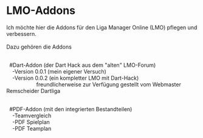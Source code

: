 # LMO-Addons
Ich möchte hier die Addons für den Liga Manager Online (LMO) pflegen und  verbessern.
<br><br>
Dazu gehören die Addons<br><br>

&nbsp;&nbsp;#Dart-Addon (der Dart Hack aus dem "alten" LMO-Forum)<br>
&nbsp;&nbsp;&nbsp;&nbsp;-Version 0.0.1 (mein eigener Versuch)<br>
&nbsp;&nbsp;&nbsp;&nbsp;-Version 0.0.2 (ein kompletter LMO mit Dart-Hack)<br>
&nbsp;&nbsp;&nbsp;&nbsp;&nbsp;&nbsp;&nbsp;&nbsp;&nbsp;&nbsp;&nbsp;&nbsp;&nbsp;&nbsp;&nbsp;&nbsp;&nbsp;&nbsp;&nbsp;&nbsp;freundlicherweise zur Verfügung gestellt vom Webmaster Remscheider Dartliga<br><br>

&nbsp;&nbsp;#PDF-Addon (mit den integrierten Bestandteilen)<br>
&nbsp;&nbsp;&nbsp;&nbsp;-Teamvergleich<br>
&nbsp;&nbsp;&nbsp;&nbsp;-PDF Spielplan<br>
&nbsp;&nbsp;&nbsp;&nbsp;-PDF Teamplan<br>
